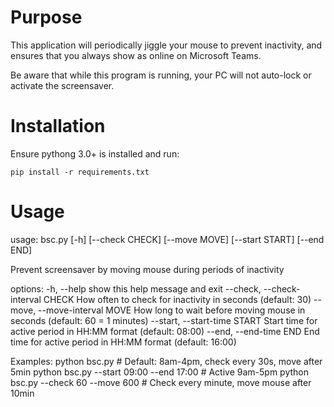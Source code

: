 # Purpose
This application will periodically jiggle your mouse to prevent inactivity, and ensures that you always show as online on Microsoft Teams.

Be aware that while this program is running, your PC will not auto-lock or activate the screensaver.

# Installation
Ensure pythong 3.0+ is installed and run:

```
pip install -r requirements.txt
```

# Usage
usage: bsc.py [-h] [--check CHECK] [--move MOVE] [--start START] [--end END]

Prevent screensaver by moving mouse during periods of inactivity

options:
  -h, --help            show this help message and exit
  --check, --check-interval CHECK
                        How often to check for inactivity in seconds (default: 30)
  --move, --move-interval MOVE
                        How long to wait before moving mouse in seconds (default: 60 = 1 minutes)
  --start, --start-time START
                        Start time for active period in HH:MM format (default: 08:00)
  --end, --end-time END
                        End time for active period in HH:MM format (default: 16:00)

Examples:
  python bsc.py                           # Default: 8am-4pm, check every 30s, move after 5min
  python bsc.py --start 09:00 --end 17:00  # Active 9am-5pm
  python bsc.py --check 60 --move 600      # Check every minute, move mouse after 10min